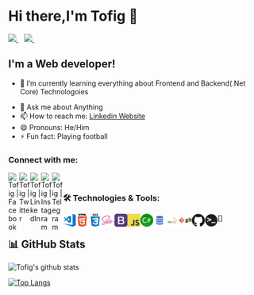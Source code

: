 # Hi there,I'm Tofig 👋

<!--[![Twitter Follow](https://img.shields.io/twitter/follow/devTofig?color=1DA1F2&logo=twitter&style=for-the-badge)](https://twitter.com/devTofig)-->
<a href="https://www.linkedin.com/in/tofigamraslanov/">
    <img src="https://img.shields.io/badge/linkedin-%230077B5.svg?&style=for-the-badge&logo=linkedin&logoColor=white" />
</a>&nbsp;&nbsp;
<a href="https://twitter.com/devTofig">
    <img src="https://img.shields.io/badge/Twitter-1DA1F2?style=for-the-badge&logo=twitter&logoColor=white"   />
</a>&nbsp;&nbsp;

## I'm a Web developer!

- 🌱 I’m currently learning everything about Frontend and Backend(.Net Core) Technologoies
<!-- - 👯 I’m looking to collaborate on JS-->
- 💬 Ask me about Anything
- 📫 How to reach me: [Linkedin Website](https://www.linkedin.com/in/tofigamraslanov/)
- 😄 Pronouns: He/Him
- ⚡ Fun fact: Playing football


### Connect with me:

[<img align="left" alt="Tofig | Facebook" width="22px" src="https://cdn.jsdelivr.net/npm/simple-icons@v2/icons/facebook.svg" />][facebook]
[<img align="left" alt="Tofig | Twitter" width="22px" src="https://cdn.jsdelivr.net/npm/simple-icons@v2/icons/twitter.svg" />][twitter]
[<img align="left" alt="Tofig | LinkedIn" width="22px" src="https://cdn.jsdelivr.net/npm/simple-icons@v2/icons/linkedin.svg" />][linkedin]
[<img align="left" alt="Tofig | Instagram" width="22px" src="https://cdn.jsdelivr.net/npm/simple-icons@v2/icons/instagram.svg" />][instagram]
[<img align="left" alt="Tofig | Telegram" width="22px" src="https://cdn.jsdelivr.net/npm/simple-icons@v2/icons/telegram.svg" />][telegram]

<br />

### 🛠 Technologies & Tools:

<img align="left" alt="Visual Studio Code" width="26px" src="https://raw.githubusercontent.com/github/explore/80688e429a7d4ef2fca1e82350fe8e3517d3494d/topics/visual-studio-code/visual-studio-code.png" />
<img align="left" alt="HTML5" width="26px" src="https://raw.githubusercontent.com/github/explore/80688e429a7d4ef2fca1e82350fe8e3517d3494d/topics/html/html.png" />
<img align="left" alt="CSS3" width="26px" src="https://raw.githubusercontent.com/github/explore/80688e429a7d4ef2fca1e82350fe8e3517d3494d/topics/css/css.png" />
<img align="left" alt="Sass" width="26px" src="https://raw.githubusercontent.com/github/explore/80688e429a7d4ef2fca1e82350fe8e3517d3494d/topics/sass/sass.png" />
<img align="left" alt="Bootsrap4" width="26px" src="https://raw.githubusercontent.com/github/explore/80688e429a7d4ef2fca1e82350fe8e3517d3494d/topics/bootstrap/bootstrap.png" />
<img align="left" alt="JavaScript" width="26px" src="https://raw.githubusercontent.com/github/explore/80688e429a7d4ef2fca1e82350fe8e3517d3494d/topics/javascript/javascript.png" />
<img align="left" alt="JavaScript" width="26px" src="https://raw.githubusercontent.com/github/explore/80688e429a7d4ef2fca1e82350fe8e3517d3494d/topics/csharp/csharp.png" />
<img align="left" alt="SQL" width="26px" src="https://raw.githubusercontent.com/github/explore/80688e429a7d4ef2fca1e82350fe8e3517d3494d/topics/sql/sql.png" />
[<img align="left" alt="MySQL" width="26px" src="https://raw.githubusercontent.com/github/explore/80688e429a7d4ef2fca1e82350fe8e3517d3494d/topics/mysql/mysql.png" />]
<img align="left" alt="Git" width="26px" src="https://raw.githubusercontent.com/github/explore/80688e429a7d4ef2fca1e82350fe8e3517d3494d/topics/git/git.png" />
<img align="left" alt="GitHub" width="26px" src="https://raw.githubusercontent.com/github/explore/78df643247d429f6cc873026c0622819ad797942/topics/github/github.png" />
<img align="left" alt="Terminal" width="26px" src="https://raw.githubusercontent.com/github/explore/80688e429a7d4ef2fca1e82350fe8e3517d3494d/topics/terminal/terminal.png" />

<!--
[<img align="left" alt="React" width="26px" src="https://raw.githubusercontent.com/github/explore/80688e429a7d4ef2fca1e82350fe8e3517d3494d/topics/react/react.png" />][reactplaylist]
[<img align="left" alt="Node.js" width="26px" src="https://raw.githubusercontent.com/github/explore/80688e429a7d4ef2fca1e82350fe8e3517d3494d/topics/nodejs/nodejs.png" />][webdevplaylist]
[<img align="left" alt="Deno" width="26px" src="https://raw.githubusercontent.com/github/explore/361e2821e2dea67711cde99c9c40ed357061cf27/topics/deno/deno.png" />][webdevplaylist]
[<img align="left" alt="MySQL" width="26px" src="https://raw.githubusercontent.com/github/explore/80688e429a7d4ef2fca1e82350fe8e3517d3494d/topics/mysql/mysql.png" />][webdevplaylist]
[<img align="left" alt="MongoDB" width="26px" src="https://raw.githubusercontent.com/github/explore/80688e429a7d4ef2fca1e82350fe8e3517d3494d/topics/mongodb/mongodb.png" />][webdevplaylist]
-->
 
<br/>
 

## 📊 GitHub Stats


![Tofig's github stats](https://github-readme-stats.vercel.app/api?username=tofigamraslanov&show_icons=true&hide_border=true&theme=radical)

[![Top Langs](https://github-readme-stats.vercel.app/api/top-langs/?username=tofigamraslanov&theme=radical&show_icons=true&hide_border=true)](https://github.com/tofigamraslanov/github-readme-stats)

 
[facebook]: https://www.facebook.com/profile.php?id=100018219288069
[twitter]: https://twitter.com/devTofig
[instagram]: https://www.instagram.com/t0f1g.049
[linkedin]: https://www.linkedin.com/in/tofigamraslanov 
[telegram]: https://t.me/tofigamraslanov

